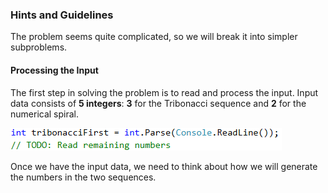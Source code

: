 ### Hints and Guidelines

The problem seems quite complicated, so we will break it into simpler subproblems.

#### Processing the Input

The first step in solving the problem is to read and process the input. Input data consists of **5 integers**: **3** for the Tribonacci sequence and **2** for the numerical spiral.

![](/assets/chapter-9-images/01.Crossing-sequences-02.png)

Once we have the input data, we need to think about how we will generate the numbers in the two sequences.
